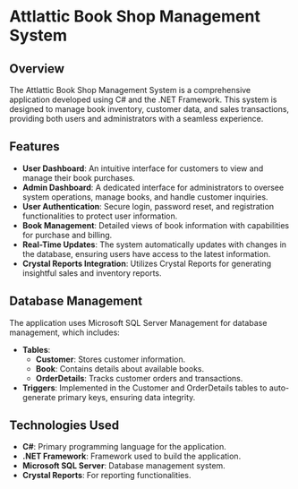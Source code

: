 # Attlattic Book Shop Management System

## Overview
The Attlattic Book Shop Management System is a comprehensive application developed using C# and the .NET Framework. This system is designed to manage book inventory, customer data, and sales transactions, providing both users and administrators with a seamless experience.

## Features
- **User Dashboard**: An intuitive interface for customers to view and manage their book purchases.
- **Admin Dashboard**: A dedicated interface for administrators to oversee system operations, manage books, and handle customer inquiries.
- **User Authentication**: Secure login, password reset, and registration functionalities to protect user information.
- **Book Management**: Detailed views of book information with capabilities for purchase and billing.
- **Real-Time Updates**: The system automatically updates with changes in the database, ensuring users have access to the latest information.
- **Crystal Reports Integration**: Utilizes Crystal Reports for generating insightful sales and inventory reports.

## Database Management
The application uses Microsoft SQL Server Management for database management, which includes:
- **Tables**:
  - **Customer**: Stores customer information.
  - **Book**: Contains details about available books.
  - **OrderDetails**: Tracks customer orders and transactions.
- **Triggers**: Implemented in the Customer and OrderDetails tables to auto-generate primary keys, ensuring data integrity.

## Technologies Used
- **C#**: Primary programming language for the application.
- **.NET Framework**: Framework used to build the application.
- **Microsoft SQL Server**: Database management system.
- **Crystal Reports**: For reporting functionalities.

